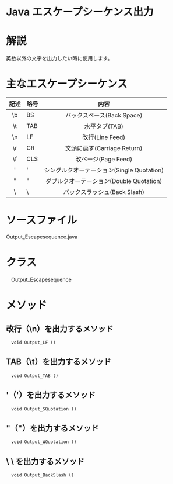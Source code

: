 # Java エスケープシーケンス出力
# 解説
 英数以外の文字を出力したい時に使用します。  

# 主なエスケープシーケンス
|記述|略号|内容|  
|:----:|:---|:-----:|  
| \b | BS |  バックスペース(Back Space) |  
| \t | TAB |	水平タブ(TAB) |
| \n | LF  | 改行(Line Feed) |
| \r | CR  | 文頭に戻す(Carriage Return) |
| \f | CLS | 改ページ(Page Feed) |
| \' | '   | シングルクオーテーション(Single Quotation) |
| \" | "   | ダブルクオーテーション(Double Quotation) |
| \\ | \   | バックスラッシュ(Back Slash) |  

# ソースファイル
  Output_Escapesequence.java
# クラス
　Output_Escapesequence　　
# メソッド
## 改行（\n）を出力するメソッド
      void Output_LF ()
## TAB（\t）を出力するメソッド
      void Output_TAB ()
## '（\'）を出力するメソッド
      void Output_SQuotation ()
## "（\"）を出力するメソッド
      void Output_WQuotation ()
## \ \\ を出力するメソッド
      void Output_BackSlash ()

